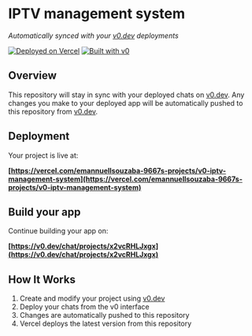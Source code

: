 # IPTV management system

*Automatically synced with your [v0.dev](https://v0.dev) deployments*

[![Deployed on Vercel](https://img.shields.io/badge/Deployed%20on-Vercel-black?style=for-the-badge&logo=vercel)](https://vercel.com/emannuellsouzaba-9667s-projects/v0-iptv-management-system)
[![Built with v0](https://img.shields.io/badge/Built%20with-v0.dev-black?style=for-the-badge)](https://v0.dev/chat/projects/x2vcRHLJxgx)

## Overview

This repository will stay in sync with your deployed chats on [v0.dev](https://v0.dev).
Any changes you make to your deployed app will be automatically pushed to this repository from [v0.dev](https://v0.dev).

## Deployment

Your project is live at:

**[https://vercel.com/emannuellsouzaba-9667s-projects/v0-iptv-management-system](https://vercel.com/emannuellsouzaba-9667s-projects/v0-iptv-management-system)**

## Build your app

Continue building your app on:

**[https://v0.dev/chat/projects/x2vcRHLJxgx](https://v0.dev/chat/projects/x2vcRHLJxgx)**

## How It Works

1. Create and modify your project using [v0.dev](https://v0.dev)
2. Deploy your chats from the v0 interface
3. Changes are automatically pushed to this repository
4. Vercel deploys the latest version from this repository